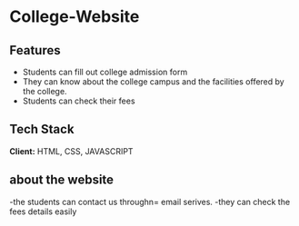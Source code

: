 
# College-Website

## Features

- Students can fill out college admission form
- They can know about the college campus and the facilities offered by the college.
- Students can check their fees 

## Tech Stack

**Client:** HTML, CSS, JAVASCRIPT

## about the website

-the students can contact us throughn= email serives.
-they can check the fees details easily
